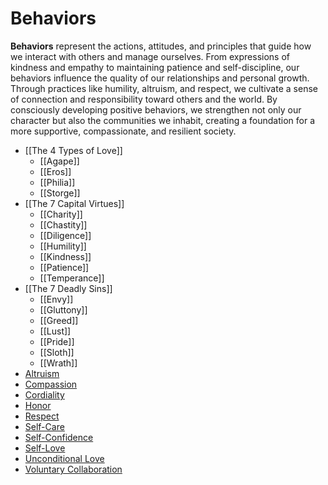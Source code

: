 # Behaviors

**Behaviors** represent the actions, attitudes, and principles that guide how we interact with others and manage ourselves. From expressions of kindness and empathy to maintaining patience and self-discipline, our behaviors influence the quality of our relationships and personal growth. Through practices like humility, altruism, and respect, we cultivate a sense of connection and responsibility toward others and the world. By consciously developing positive behaviors, we strengthen not only our character but also the communities we inhabit, creating a foundation for a more supportive, compassionate, and resilient society.

- [[The 4 Types of Love]]
	- [[Agape]]
	- [[Eros]]
	- [[Philia]]
	- [[Storge]]
- [[The 7 Capital Virtues]]
	- [[Charity]]
	- [[Chastity]]
	- [[Diligence]]
	- [[Humility]]
	- [[Kindness]]
	- [[Patience]]
	- [[Temperance]]
- [[The 7 Deadly Sins]]
	- [[Envy]]
	- [[Gluttony]]
	- [[Greed]]
	- [[Lust]]
	- [[Pride]]
	- [[Sloth]]
	- [[Wrath]]
- [Altruism](Altruism.md)
- [Compassion](Compassion.md)
- [Cordiality](Cordiality.md)
- [Honor](Honor.md)
- [Respect](Respect.md)
- [Self-Care](Self-Care.md)
- [Self-Confidence](Self-Confidence.md)
- [Self-Love](Self-Love.md)
- [Unconditional Love](Unconditional%20Love.md)
- [Voluntary Collaboration](Voluntary%20Collaboration.md)
